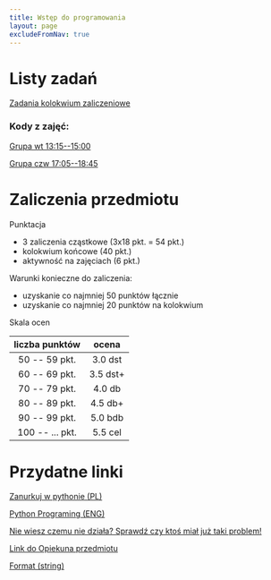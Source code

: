 ```yaml
---
title: Wstęp do programowania
layout: page
excludeFromNav: true
---
```


# Listy zadań

[Zadania kolokwium zaliczeniowe](https://drive.google.com/open?id=1Fng0Nbis2U5eoAJHnkO0fYKJEW9N51Oz)

### Kody z zajęć:

[Grupa wt 13:15--15:00](https://github.com/andywiecko/Wstep-do-programowania/tree/grupa-wt-1315-1500)

[Grupa czw 17:05--18:45](https://github.com/andywiecko/Wstep-do-programowania/tree/grupa-cz-1705-1845)


# Zaliczenia przedmiotu
Punktacja
* 3 zaliczenia cząstkowe (3x18 pkt. = 54 pkt.)
* kolokwium końcowe (40 pkt.)
* aktywność na zajęciach (6 pkt.)

Warunki konieczne do zaliczenia:
* uzyskanie co najmniej 50 punktów łącznie
* uzyskanie co najmniej 20 punktów na kolokwium

Skala ocen

| liczba punktów | ocena 
| :---: | :---: 
| 50 -- 59 pkt. | 3.0 dst
| 60 -- 69 pkt. | 3.5 dst+
| 70 -- 79 pkt. | 4.0 db
| 80 -- 89 pkt. | 4.5 db+
| 90 -- 99 pkt. | 5.0 bdb
| 100 -- ... pkt. | 5.5 cel

# Przydatne linki
[Zanurkuj w pythonie (PL)](https://pl.wikibooks.org/wiki/Zanurkuj_w_Pythonie)

[Python Programing (ENG)](https://en.wikibooks.org/wiki/Python_Programming)

[Nie wiesz czemu nie działa? Sprawdź czy ktoś miał już taki problem!](https://stackoverflow.com/)

[Link do Opiekuna przedmiotu](http://www.if.pwr.edu.pl/~tarnowski/201920z_wdp_ftopt.html)

[Format (string)](https://docs.python.org/3.4/library/string.html#format-specification-mini-language)
